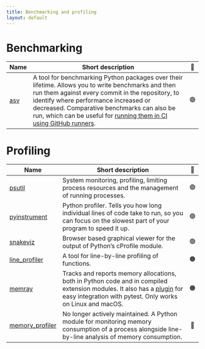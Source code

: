 ```yaml
---
title: Benchmarking and profiling
layout: default
---
```


# Benchmarking

| Name                                         | Short description                                                                                                                                                                                                                                                                                                                                                                         | 🚦  |
| -------------------------------------------- | ----------------------------------------------------------------------------------------------------------------------------------------------------------------------------------------------------------------------------------------------------------------------------------------------------------------------------------------------------------------------------------------- | :-: |
| [asv](https://asv.readthedocs.io/en/stable/) | A tool for benchmarking Python packages over their lifetime. Allows you to write benchmarks and then run them against every commit in the repository, to identify where performance increased or decreased. Comparative benchmarks can also be run, which can be useful for [running them in CI using GitHub runners](https://labs.quansight.org/blog/2021/08/github-actions-benchmarks). | 🟢  |

# Profiling

| Name                                                          | Short description                                                                                                                                                                                                                      | 🚦  |
| ------------------------------------------------------------- | -------------------------------------------------------------------------------------------------------------------------------------------------------------------------------------------------------------------------------------- | :-: |
| [psutil](https://psutil.readthedocs.io/en/latest/)            | System monitoring, profiling, limiting process resources and the management of running processes.                                                                                                                                      | 🟢  |
| [pyinstrument](https://pyinstrument.readthedocs.io/en/stable) | Python profiler. Tells you how long individual lines of code take to run, so you can focus on the slowest part of your program to speed it up.                                                                                         | 🟢  |
| [snakeviz](https://jiffyclub.github.io/snakeviz/)             | Browser based graphical viewer for the output of Python’s cProfile module.                                                                                                                                                             | 🟢  |
| [line_profiler](https://pypi.org/project/line-profiler/)      | A tool for line-by-line profiling of functions.                                                                                                                                                                                        | 🟠  |
| [memray](https://bloomberg.github.io/memray/)                 | Tracks and reports memory allocations, both in Python code and in compiled extension modules. It also has a [plugin](https://pytest-memray.readthedocs.io/en/latest/) for easy integration with pytest. Only works on Linux and macOS. | 🟠  |
| [memory_profiler](https://pypi.org/project/memory-profiler/)  | No longer actively maintained. A Python module for monitoring memory consumption of a process alongside line-by-line analysis of memory consumption.                                                                                   | 🔴  |
